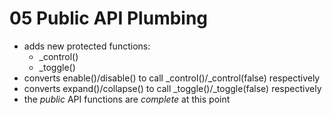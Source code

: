 # 05 Public API Plumbing

- adds new protected functions:
    - \_control() 
    - \_toggle() 
- converts enable()/disable() to call \_control()/\_control(false) respectively
- converts expand()/collapse() to call \_toggle()/\_toggle(false) respectively
- the *public* API functions are *complete* at this point
